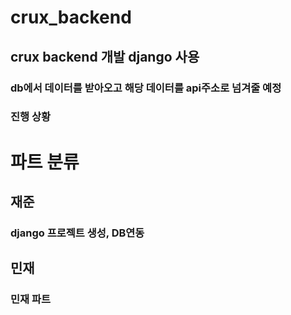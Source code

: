 # crux_backend
## crux backend 개발 django 사용
### db에서 데이터를 받아오고 해당 데이터를 api주소로 넘겨줄 예정
### 진행 상황 

# 파트 분류
## 재준
### django 프로젝트 생성, DB연동
## 민재
### 민재 파트
